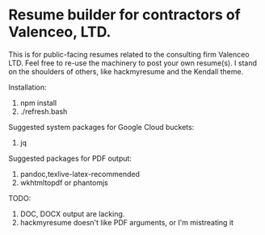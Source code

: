 # Resume builder for contractors of Valenceo, LTD.

This is for public-facing resumes related to the consulting firm Valenceo LTD.
Feel free to re-use the machinery to post your own resume(s). I stand on the
shoulders of others, like hackmyresume and the Kendall theme.

Installation:

1. npm install
1. ./refresh.bash

Suggested system packages for Google Cloud buckets:

1. jq

Suggested packages for PDF output:

1. pandoc,texlive-latex-recommended
1. wkhtmltopdf or phantomjs

TODO:

1. DOC, DOCX output are lacking.
1. hackmyresume doesn't like PDF arguments, or I'm mistreating it

